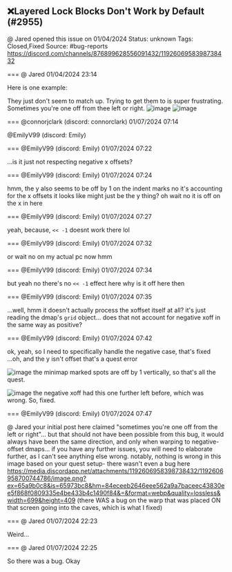 ## ❌Layered Lock Blocks Don't Work by Default (#2955)
@ Jared opened this issue on 01/04/2024
Status: unknown
Tags: Closed,Fixed
Source: #bug-reports https://discord.com/channels/876899628556091432/1192606958398738432


=== @ Jared 01/04/2024 23:14

Here is one example:

They just don't seem to match up. Trying to get them to is super frustrating. Sometimes you're one off from thee left or right.
![image](https://cdn.discordapp.com/attachments/1192606958398738432/1192606958700744786/image.png?ex=65ea4a48&is=65d7d548&hm=e43104f391e18c3fe3caf319cf6d3695135d13cf771a44ae9459598cb22a1fdb&)
![image](https://cdn.discordapp.com/attachments/1192606958398738432/1192606959036272700/image.png?ex=65ea4a48&is=65d7d548&hm=21851f55652f670aefde6408dc2b99598e75d1c28757ec2ae7587e5e581cc542&)

=== @connorjclark (discord: connorclark) 01/07/2024 07:14

@EmilyV99 (discord: Emily)

=== @EmilyV99 (discord: Emily) 01/07/2024 07:22

...is it just not respecting negative x offsets?

=== @EmilyV99 (discord: Emily) 01/07/2024 07:24

hmm, the y also seems to be off by 1 on the indent marks
no it's accounting for the x offsets it looks like
might just be the y thing?
oh wait no it is off on the x in here

=== @EmilyV99 (discord: Emily) 01/07/2024 07:27

yeah, because, `<< -1` doesnt work there lol

=== @EmilyV99 (discord: Emily) 01/07/2024 07:32

or wait no
on my actual pc now
hmm

=== @EmilyV99 (discord: Emily) 01/07/2024 07:34

but yeah no there's no `<< -1` effect here
why is it off here then

=== @EmilyV99 (discord: Emily) 01/07/2024 07:35

...well, hmm
it doesn't actually process the xoffset itself at all?
it's just reading the dmap's `grid` object... does that not account for negative xoff in the same way as positive?

=== @EmilyV99 (discord: Emily) 01/07/2024 07:42

ok, yeah, so I need to specifically handle the negative case, that's fixed
...oh, and the y isn't offset
that's a quest error

![image](https://cdn.discordapp.com/attachments/1192606958398738432/1193459793118105650/image.png?ex=65e42a0c&is=65d1b50c&hm=cf58bb22e629bdeba598755a3672987255166d879bf796c1c25e93952c5fd2af&)
the minimap marked spots are off by 1 vertically, so that's all the quest.

![image](https://cdn.discordapp.com/attachments/1192606958398738432/1193459914950049822/image.png?ex=65e42a29&is=65d1b529&hm=ef641088cc9728a0aa285ec1a9446713a02ac1a11f62d3a18c8a31104341776b&)
the negative xoff had this one further left before, which was wrong. So, fixed.

=== @EmilyV99 (discord: Emily) 01/07/2024 07:47

@ Jared your initial post here claimed "sometimes you're one off from the left or right"... but that should not have been possible from this bug, it would always have been the same direction, and only when warping to negative-offset dmaps... if you have any further issues, you will need to elaborate further, as I can't see anything else wrong.
notably, nothing is wrong in this image based on your quest setup- there wasn't even a bug here
https://media.discordapp.net/attachments/1192606958398738432/1192606958700744786/image.png?ex=65a9b0c8&is=65973bc8&hm=84eceeb2646eee562a9a7baceec43830ee5f868f0809335e4be433b4c1490f84&=&format=webp&quality=lossless&width=699&height=409
(there WAS a bug on the warp that was placed ON that screen going into the caves, which is what I fixed)

=== @ Jared 01/07/2024 22:23

Weird…

=== @ Jared 01/07/2024 22:25

So there was a bug. Okay
